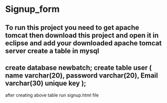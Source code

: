 # Signup_form
To run this project you need to get apache tomcat
then download this project and open it in eclipse and add your downloaded apache tomcat server
create a table in mysql
---------------------------------------------------------------------------------------------------------------------------------------------------------------
create database newbatch;
create table user
(
name varchar(20),
password varchar(20),
Email varchar(30) unique key
);
---------------------------------------------------------------------------------------------------------------------------------------------------------------
after creating above table 
run signup.html file



